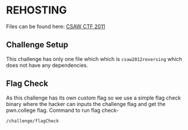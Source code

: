 # REHOSTING

Files can be found here: [CSAW CTF 2011](https://shell-storm.org/repo/CTF/CSAW-2012/Reversing/400/)

## Challenge Setup
This challenge has only one file which which is `csaw2012reversing` which does not have any dependencies.

## Flag Check
As this challenge has its own custom flag so we use a simple flag check binary where the hacker can inputs the challenge flag and get the pwn.college flag.
Command to run flag check-
```
/challenge/flagCheck
```